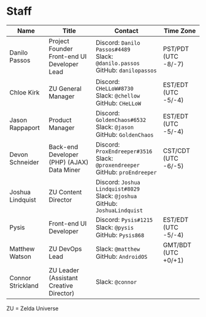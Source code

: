 # Staff

  | Name | Title | Contact | Time Zone |
  | - | - | - | - |
  | Danilo Passos | Project Founder<br />Front-end UI Developer Lead | Discord: `Danilo Passos#4489`<br />Slack: `@danilo.passos`<br />GitHub: `danilopassos` | PST/PDT (UTC -8/-7) |
  | Chloe Kirk | ZU General Manager | Discord: `CHeLLoW#8730`<br />Slack: `@chellow`<br />GitHub: `CHeLLoW` | EST/EDT (UTC -5/-4) |
  | Jason Rappaport | Product Manager | Discord: `GoldenChaos#6532`<br />Slack: `@jason`<br />GitHub: `GoldenChaos` | EST/EDT (UTC -5/-4) |
  | Devon Schneider |  Back-end Developer (PHP) (AJAX)<br />Data Miner | Discord: `ProxEndreeper#3516`<br />Slack: `@proxendreeper`<br />GitHub: `proEndreeper` | CST/CDT (UTC -6/-5) |
  | Joshua Lindquist | ZU Content Director | Discord: `Joshua Lindquist#8029`<br />Slack: `@joshua`<br />GitHub: `JoshuaLindquist` |  |
  | Pysis | Front-end UI Developer | Discord: `Pysis#1215`<br />Slack: `@pysis`<br />GitHub: `Pysis868` | EST/EDT (UTC -5/-4) |
  | Matthew Watson | ZU DevOps Lead | Slack: `@matthew`<br />GitHub: `AndroidOS` | GMT/BDT (UTC +0/+1) |
  | Connor Strickland | ZU Leader (Assistant Creative Director) | Slack: `@connor` |  |

  ZU = Zelda Universe
